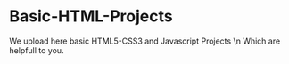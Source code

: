 # Basic-HTML-Projects
We upload here basic HTML5-CSS3 and Javascript Projects \n Which are helpfull to you.
